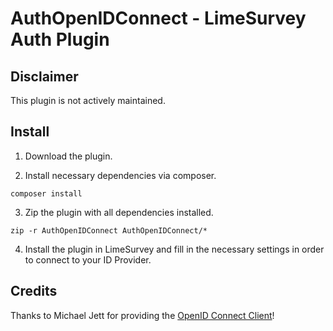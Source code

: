 # AuthOpenIDConnect - LimeSurvey Auth Plugin

## Disclaimer
This plugin is not actively maintained.

## Install

1. Download the plugin.

2. Install necessary dependencies via composer.
```
composer install
```

3. Zip the plugin with all dependencies installed.
```
zip -r AuthOpenIDConnect AuthOpenIDConnect/*
```

4. Install the plugin in LimeSurvey and fill in the necessary settings in order to connect to your ID Provider.

## Credits
Thanks to Michael Jett for providing the [OpenID Connect Client](https://github.com/jumbojett/OpenID-Connect-PHP)!
